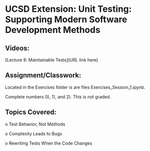 # UCSD Extension: Unit Testing: Supporting Modern Software Development Methods

## Videos: 

[Lecture 8: Maintainable Tests](URL link here)

## Assignment/Classwork:

Located in the Exercises folder is are files Exercises_Session_1.ipynb.

Complete numbers 0), 1), and 2). This is not graded. 


## Topics Covered: 

o	Test Behavior, Not Methods

o	Complexity Leads to Bugs

o	Rewriting Tests When the Code Changes
